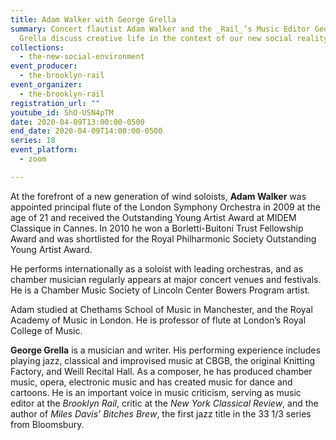 ```yaml
---
title: Adam Walker with George Grella
summary: Concert flautist Adam Walker and the _Rail_’s Music Editor George
  Grella discuss creative life in the context of our new social reality.
collections:
  - the-new-social-environment
event_producer:
  - the-brooklyn-rail
event_organizer:
  - the-brooklyn-rail
registration_url: ""
youtube_id: 5hO-USN4pTM
date: 2020-04-09T13:00:00-0500
end_date: 2020-04-09T14:00:00-0500
series: 18
event_platform:
  - zoom

---
```

At the forefront of a new generation of wind soloists, **Adam Walker** was appointed principal flute of the London Symphony Orchestra in 2009 at the age of 21 and received the Outstanding Young Artist Award at MIDEM Classique in Cannes. In 2010 he won a Borletti-Buitoni Trust Fellowship Award and was shortlisted for the Royal Philharmonic Society Outstanding Young Artist Award.

He performs internationally as a soloist with leading orchestras, and as chamber musician regularly appears at major concert venues and festivals. He is a Chamber Music Society of Lincoln Center Bowers Program artist.

Adam studied at Chethams School of Music in Manchester, and the Royal Academy of Music in London. He is professor of flute at London’s Royal College of Music.

**George Grella**  is a musician and writer. His performing experience includes playing jazz, classical and improvised music at CBGB, the original Knitting Factory, and Weill Recital Hall. As a composer, he has produced chamber music, opera, electronic music and has created music for dance and cartoons. He is an important voice in music criticism, serving as music editor at the *Brooklyn Rail*, critic at the *New York Classical Review*, and the author of *Miles Davis’ Bitches Brew*, the first jazz title in the 33 1/3 series from Bloomsbury.
